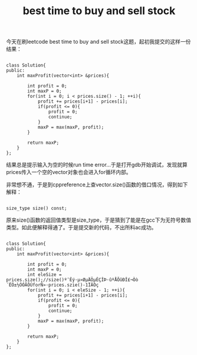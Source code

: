 ﻿---
layout : post
title : best time to buy and sell stock
category : blog
description : leetcode
---

今天在刷leetcode  best time to buy and sell stock这题，起初我提交的这样一份结果：

<pre><code>
class Solution{
public:
	int maxProfit(vector&lt;int> &amp;prices){

		int profit = 0;
		int maxP = 0;
		for(int i = 0; i &lt; prices.size() - 1; ++i){
			profit += prices[i+1] - prices[i];
			if(profit &lt;= 0){
				profit = 0;
				continue;
			}
			maxP = max(maxP, profit);
		}

		return maxP;
	}
};
</code></pre>

结果总是提示输入为空的时候run time error...于是打开gdb开始调试，发现就算prices传入一个空的vector对象也会进入for循环内部。

非常想不通，于是到cppreference上查vector.size()函数的借口情况，得到如下解释：
<pre><code>
size_type size() const;
</code></pre>
原来size()函数的返回值类型是size_type，于是猜到了能是在gcc下为无符号数值类型。如此便解释得通了。于是提交新的代码，不出所料ac成功。

<pre><code>
class Solution{
public:
	int maxProfit(vector&lt;int> &amp;prices){

		int profit = 0;
		int maxP = 0;
		int eleSize = prices.size();//size()º¯Êý·µ»ØµÄÖµÊÇÎÞ·ûºÅÕûÐÎ£¬Òò´ËÖ±½ÓÓÃÔÚforÑ­»·prices.szie()-1ÏÂÒç
		for(int i = 0; i &lt; eleSize - 1; ++i){
			profit += prices[i+1] - prices[i];
			if(profit &lt;= 0){
				profit = 0;
				continue;
			}
			maxP = max(maxP, profit);
		}

		return maxP;
	}
};
</code></pre>
